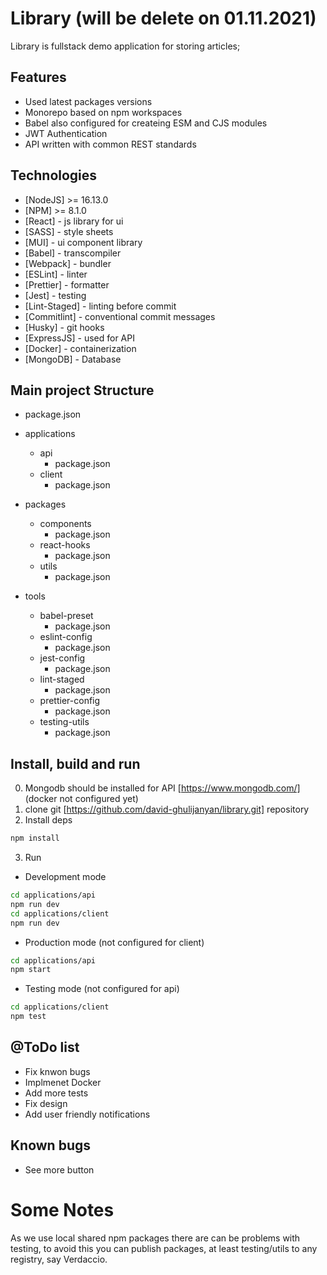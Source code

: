 # Library (will be delete on 01.11.2021)

Library is fullstack demo application for storing articles;

## Features

- Used latest packages versions
- Monorepo based on npm workspaces
- Babel also configured for createing ESM and CJS modules
- JWT Authentication
- API written with common REST standards

## Technologies

- [NodeJS] >= 16.13.0
- [NPM] >= 8.1.0
- [React] - js library for ui
- [SASS] - style sheets
- [MUI] - ui component library
- [Babel] - transcompiler
- [Webpack] - bundler
- [ESLint] - linter
- [Prettier] - formatter
- [Jest] - testing
- [Lint-Staged] - linting before commit
- [Commitlint] - conventional commit messages
- [Husky] - git hooks
- [ExpressJS] - used for API
- [Docker] - containerization
- [MongoDB] - Database

## Main project Structure

- package.json

- applications
  - api
    - package.json
  - client
    - package.json
- packages
  - components
    - package.json
  - react-hooks
    - package.json
  - utils
    - package.json
- tools
  - babel-preset
    - package.json
  - eslint-config
    - package.json
  - jest-config
    - package.json
  - lint-staged
    - package.json
  - prettier-config
    - package.json
  - testing-utils
    - package.json

## Install, build and run

0. Mongodb should be installed for API [https://www.mongodb.com/] (docker not configured yet)
1. clone git [https://github.com/david-ghulijanyan/library.git] repository
2. Install deps

```sh
npm install
```

3. Run

- Development mode

```sh
cd applications/api
npm run dev
cd applications/client
npm run dev

```

- Production mode (not configured for client)

```sh
cd applications/api
npm start

```

- Testing mode (not configured for api)

```sh
cd applications/client
npm test

```

## @ToDo list

- Fix knwon bugs
- Implmenet Docker
- Add more tests
- Fix design
- Add user friendly notifications

## Known bugs

- See more button

# Some Notes

As we use local shared npm packages there are can be problems with testing, to avoid this you can publish packages, at least testing/utils to any registry, say Verdaccio.
